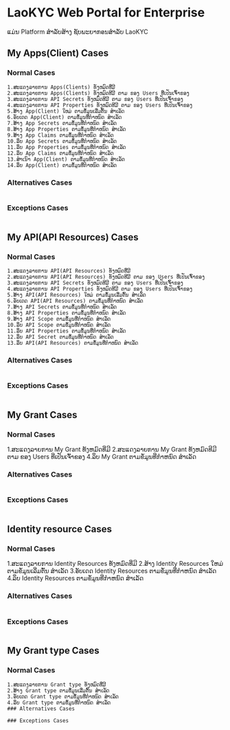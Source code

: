 ﻿# LaoKYC Web Portal for Enterprise
ແມ່ນ Platform ສຳລັບສ້າງ ຊັບພະຍາກອນສຳລັບ LaoKYC
## My Apps(Client) Cases
### Normal Cases
```
1.ສະແດງລາຍການ Apps(Clients) ທັງຫມົດທີ່ມີ
2.ສະແດງລາຍການ Apps(Clients) ທັງຫມົດທີມີ ຕາມ ຂອງ Users ທີ່ເປັນເຈົ້າຂອງ
3.ສະແດງລາຍການ API Secrets ທັງຫມົດທີມີ ຕາມ ຂອງ Users ທີ່ເປັນເຈົ້າຂອງ
4.ສະແດງລາຍການ API Properties ທັງຫມົດທີມີ ຕາມ ຂອງ Users ທີ່ເປັນເຈົ້າຂອງ
5.ສ້າງ App(Client) ໃຫມ່ ຕາມຂໍ້ມູນເລີ່ມຕົ້ນ ສຳເລັດ
6.ອັບເດດ App(Client) ຕາມຂໍ້ມູນທີ່ກຳຫນົດ ສຳເລັດ
7.ສ້າງ App Secrets ຕາມຂໍ້ມູນທີ່ກຳຫນົດ ສຳເລັດ
8.ສ້າງ App Properties ຕາມຂໍ້ມູນທີ່ກຳຫນົດ ສຳເລັດ
9.ສ້າງ App Claims ຕາມຂໍ້ມູນທີ່ກຳຫນົດ ສຳເລັດ
10.ລຶບ App Secrets ຕາມຂໍ້ມູນທີ່ກຳຫນົດ ສຳເລັດ
11.ລຶບ App Properties ຕາມຂໍ້ມູນທີ່ກຳຫນົດ ສຳເລັດ
12.ລຶບ App Claims ຕາມຂໍ້ມູນທີ່ກຳຫນົດ ສຳເລັດ
13.ສຳເນົາ App(Client) ຕາມຂໍ້ມູນທີ່ກຳຫນົດ ສຳເລັດ
14.ລຶບ App(Client) ຕາມຂໍ້ມູນທີ່ກຳຫນົດ ສຳເລັດ
```
### Alternatives Cases
```
```
### Exceptions Cases
```
```
## My API(API Resources) Cases
### Normal Cases
```
1.ສະແດງລາຍການ API(API Resources) ທັງຫມົດທີ່ມີ
2.ສະແດງລາຍການ API(API Resources) ທັງຫມົດທີມີ ຕາມ ຂອງ Users ທີ່ເປັນເຈົ້າຂອງ
3.ສະແດງລາຍການ API Secrets ທັງຫມົດທີມີ ຕາມ ຂອງ Users ທີ່ເປັນເຈົ້າຂອງ
4.ສະແດງລາຍການ API Properties ທັງຫມົດທີມີ ຕາມ ຂອງ Users ທີ່ເປັນເຈົ້າຂອງ
5.ສ້າງ API(API Resources) ໃຫມ່ ຕາມຂໍ້ມູນເລີ່ມຕົ້ນ ສຳເລັດ
6.ອັບເດດ API(API Resources) ຕາມຂໍ້ມູນທີ່ກຳຫນົດ ສຳເລັດ
7.ສ້າງ API Secrets ຕາມຂໍ້ມູນທີ່ກຳຫນົດ ສຳເລັດ
8.ສ້າງ API Properties ຕາມຂໍ້ມູນທີ່ກຳຫນົດ ສຳເລັດ
9.ສ້າງ API Scope ຕາມຂໍ້ມູນທີ່ກຳຫນົດ ສຳເລັດ
10.ລຶບ API Scope ຕາມຂໍ້ມູນທີ່ກຳຫນົດ ສຳເລັດ
11.ລຶບ API Properties ຕາມຂໍ້ມູນທີ່ກຳຫນົດ ສຳເລັດ
12.ລຶບ API Secret ຕາມຂໍ້ມູນທີ່ກຳຫນົດ ສຳເລັດ
13.ລຶບ API(API Resources) ຕາມຂໍ້ມູນທີ່ກຳຫນົດ ສຳເລັດ
```
### Alternatives Cases
```
```
### Exceptions Cases
```
```
## My Grant Cases
### Normal Cases
1.ສະແດງລາຍການ My Grant ທັງຫມົດທີ່ມີ
2.ສະແດງລາຍການ My Grant ທັງຫມົດທີມີ ຕາມ ຂອງ Users ທີ່ເປັນເຈົ້າຂອງ
4.ລຶບ My Grant ຕາມຂໍ້ມູນທີ່ກຳຫນົດ ສຳເລັດ
### Alternatives Cases
```
```
### Exceptions Cases
```
```
## Identity resource Cases
### Normal Cases
1.ສະແດງລາຍການ Identity Resources ທັງຫມົດທີ່ມີ
2.ສ້າງ Identity Resources ໃຫມ່ ຕາມຂໍ້ມູນເລີ່ມຕົ້ນ ສຳເລັດ
3.ອັບເດດ Identity Resources ຕາມຂໍ້ມູນທີ່ກຳຫນົດ ສຳເລັດ
4.ລຶບ Identity Resources ຕາມຂໍ້ມູນທີ່ກຳຫນົດ ສຳເລັດ
### Alternatives Cases
```
```
### Exceptions Cases
```
```
## My Grant type Cases
### Normal Cases
```
1.ສະແດງລາຍການ Grant type ທັງຫມົດທີ່ມີ
2.ສ້າງ Grant type ຕາມຂໍ້ມູນເລີ່ມຕົ້ນ ສຳເລັດ
3.ອັບເດດ Grant type ຕາມຂໍ້ມູນທີ່ກຳຫນົດ ສຳເລັດ
4.ລຶບ Grant type ຕາມຂໍ້ມູນທີ່ກຳຫນົດ ສຳເລັດ
### Alternatives Cases
```
```
### Exceptions Cases
```
```